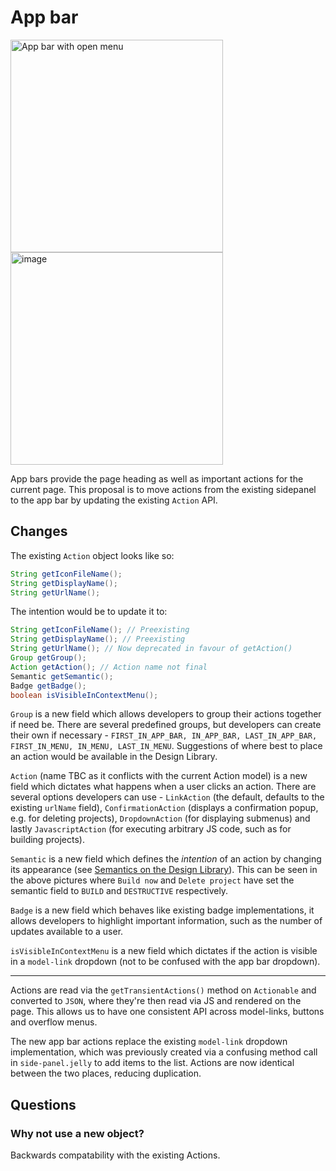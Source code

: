 # App bar

<img width="340" alt="App bar with open menu" src="https://github.com/janfaracik/proposals/assets/43062514/99b93d6e-7631-4025-b4a3-70da8e494814"> <img width="340" alt="image" src="https://github.com/janfaracik/proposals/assets/43062514/e036beb5-16e4-4a3a-bfd1-e81947cf95af">

App bars provide the page heading as well as important actions for the current page. This proposal is to move actions from the existing sidepanel to the app bar by updating the existing `Action` API.

## Changes

The existing `Action` object looks like so:

```java
String getIconFileName();
String getDisplayName();
String getUrlName();
```

The intention would be to update it to:

```java
String getIconFileName(); // Preexisting
String getDisplayName(); // Preexisting
String getUrlName(); // Now deprecated in favour of getAction()
Group getGroup();
Action getAction(); // Action name not final
Semantic getSemantic();
Badge getBadge();
boolean isVisibleInContextMenu();
```

`Group` is a new field which allows developers to group their actions together if need be. There are several predefined groups, but developers can create their own if necessary - `FIRST_IN_APP_BAR, IN_APP_BAR, LAST_IN_APP_BAR, FIRST_IN_MENU, IN_MENU, LAST_IN_MENU`. Suggestions of where best to place an action would be available in the Design Library.

`Action` (name TBC as it conflicts with the current Action model) is a new field which dictates what happens when a user clicks an action. There are several options developers can use - `LinkAction` (the default, defaults to the existing `urlName` field), `ConfirmationAction` (displays a confirmation popup, e.g. for deleting projects), `DropdownAction` (for displaying submenus) and lastly `JavascriptAction` (for executing arbitrary JS code, such as for building projects).

`Semantic` is a new field which defines the _intention_ of an action by changing its appearance (see [Semantics on the Design Library](https://weekly.ci.jenkins.io/design-library/Colors/)). This can be seen in the above pictures where `Build now` and `Delete project` have set the semantic field to `BUILD` and `DESTRUCTIVE` respectively.

`Badge` is a new field which behaves like existing badge implementations, it allows developers to highlight important information, such as the number of updates available to a user.

`isVisibleInContextMenu` is a new field which dictates if the action is visible in a `model-link` dropdown (not to be confused with the app bar dropdown).

---

Actions are read via the `getTransientActions()` method on `Actionable` and converted to `JSON`, where they're then read via JS and rendered on the page. This allows us to have one consistent API across model-links, buttons and overflow menus. 

The new app bar actions replace the existing `model-link` dropdown implementation, which was previously created via a confusing method call in `side-panel.jelly` to add items to the list. Actions are now identical between the two places, reducing duplication. 

## Questions

### Why not use a new object?

Backwards compatability with the existing Actions.
